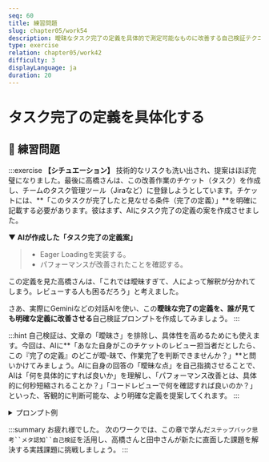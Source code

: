```yaml
---
seq: 60
title: 練習問題
slug: chapter05/work54
description: 曖昧なタスク完了の定義を具体的で測定可能なものに改善する自己検証テクニックを学ぶ
type: exercise
relation: chapter05/work42
difficulty: 3
displayLanguage: ja
duration: 20
---
```

# タスク完了の定義を具体化する
## 📝 練習問題

:::exercise
**【シチュエーション】**
技術的なリスクも洗い出され、提案はほぼ完璧になりました。最後に高橋さんは、この改善作業のチケット（タスク）を作成し、チームのタスク管理ツール（Jiraなど）に登録しようとしています。チケットには、**「このタスクが完了したと見なせる条件（完了の定義）」**を明確に記載する必要があります。彼はまず、AIにタスク完了の定義の案を作成させました。

**▼ AIが作成した「タスク完了の定義案」**
> - Eager Loadingを実装する。
> - パフォーマンスが改善されたことを確認する。

この定義を見た高橋さんは、「これでは曖昧すぎて、人によって解釈が分かれてしまう。レビューする人も困るだろう」と考えました。

さあ、実際にGeminiなどの対話AIを使い、この**曖昧な完了の定義を、誰が見ても明確な定義に改善させる**自己検証プロンプトを作成してみましょう。
:::

:::hint
自己検証は、文章の「曖昧さ」を排除し、具体性を高めるためにも使えます。今回は、AIに**「あなた自身がこのチケットのレビュー担当者だとしたら、この『完了の定義』のどこが曖-昧で、作業完了を判断できませんか？」**と問いかけてみましょう。AIに自身の回答の「曖昧な点」を自己指摘させることで、AIは「何を具体的にすれば良いか」を理解し、「パフォーマンス改善とは、具体的に何秒短縮されることか？」「コードレビューで何を確認すれば良いのか？」といった、客観的に判断可能な、より明確な定義を提案してくれます。
:::

<details><summary>プロンプト例</summary>

```
この「完了の定義」案を作成してくれてありがとうございます。
しかし、これではまだ定義が曖昧です。

あなた自身が、このタスクのコードレビューを担当するエンジニアだと想像してください。
この「完了の定義」を見て、「これでは作業が完了したか判断できない」と感じるであろう曖昧な点を2つ挙げてください。
その上で、誰が見ても客観的に完了を判断できるような、具体的で測定可能な「完了の定義」に書き換えてください。
```

**▼ AIによる出力例**
```
承知いたしました。レビュー担当者の視点で、完了の定義の曖-昧さを指摘し、改善します。

### 「完了の定義」（初稿）の曖昧な点

1.  **「Eager Loadingを実装する」**: どの範囲のコードに、どのように実装すれば完了なのかが不明確です。
2.  **「パフォーマンスが改善されたことを確認する」**: 「改善」の基準が主観的で、定量的に判断できません。

### 「完了の定義」（改善案）

上記の点を踏まえ、以下のように具体的かつ測定可能な定義に修正します。

---
**完了の定義 (Definition of Done)**

- **[測定]**負荷試験環境において、`/api/v1/translate`エンドポイントの平均レスポンスタイムが、現状の`X秒`から`Y秒`以下に短縮されていること。
- **[測定]**上記の負荷試験中に、APMツールで観測されるDBクエリの発行数が、リクエストあたり`N+1`回から`2`回以下に削減されていること。
- **[確認]**実装されたコードが、チームのコーディング規約に準拠しており、テックリードによるコードレビューで承認されていること。
- **[確認]**関連するユニットテストがすべて成功（Pass）していること。
---
```
</details>

:::summary
お疲れ様でした。
次のワークでは、この章で学んだ`ステップバック思考``メタ認知``自己検証`を活用し、高橋さんと田中さんが新たに直面した課題を解決する実践課題に挑戦しましょう。
:::


